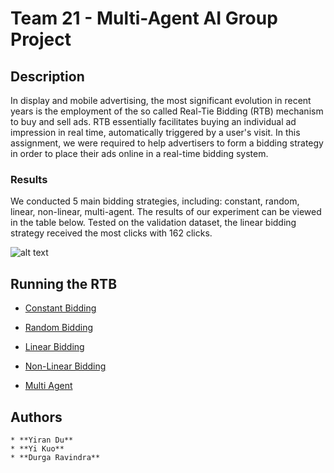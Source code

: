 # Team 21 - Multi-Agent AI Group Project

## Description

In display and mobile advertising, the most significant evolution in recent years is the employment of the so called Real-Tie Bidding (RTB) mechanism to buy and sell ads. RTB essentially facilitates buying an individual ad impression in real time, automatically triggered by a user's visit.
In this assignment, we were required to help advertisers to form a bidding strategy in order to place their ads online in a real-time bidding system.

### Results

We conducted 5 main bidding strategies, including: constant, random, linear, non-linear, multi-agent. The results of our experiment can be viewed in the table below. Tested on the validation dataset, the linear bidding strategy received the most clicks with 162 clicks. 

![alt text](https://github.com/joyyikuo/JYD-BACSAI-19/blob/master/Images/results.PNG)

## Running the RTB

* [Constant Bidding](https://github.com/joyyikuo/JYD-BACSAI-19/tree/master/Constant%20Bidding)

* [Random Bidding](https://github.com/joyyikuo/JYD-BACSAI-19/tree/master/Random%20Bidding)

* [Linear Bidding](https://github.com/joyyikuo/JYD-BACSAI-19/tree/master/Linear%20Bidding)

* [Non-Linear Bidding](https://github.com/joyyikuo/JYD-BACSAI-19/tree/master/Non-Linear%20Bidding)

* [Multi Agent](https://github.com/joyyikuo/JYD-BACSAI-19/tree/master/Multi-Agent)



## Authors
```
* **Yiran Du**
* **Yi Kuo**
* **Durga Ravindra**

```
